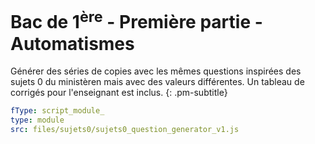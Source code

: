 


# Bac de 1<sup>ère</sup> - Première partie - Automatismes

Générer des séries de copies avec les mêmes questions inspirées des sujets 0 du ministèren mais avec des valeurs différentes. Un tableau de corrigés pour l'enseignant est inclus.
{: .pm-subtitle}


```yaml
fType: script_module_
type: module
src: files/sujets0/sujets0_question_generator_v1.js
```